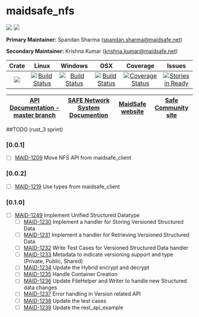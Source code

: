 # maidsafe_nfs

[![](https://img.shields.io/badge/Project%20SAFE-Approved-green.svg)](http://maidsafe.net/applications) [![](https://img.shields.io/badge/License-GPL3-green.svg)](https://github.com/maidsafe/maidsafe_nfs/blob/master/COPYING)

**Primary Maintainer:**     Spandan Sharma (spandan.sharma@maidsafe.net)

**Secondary Maintainer:**   Krishna Kumar (krishna.kumar@maidsafe.net)

|Crate|Linux|Windows|OSX|Coverage|Issues|
|:------:|:-------:|:-------:|:-------:|:-------:|:-------:|
|[![](http://meritbadge.herokuapp.com/maidsafe_nfs)](https://crates.io/crates/maidsafe_nfs)|[![Build Status](https://travis-ci.org/maidsafe/maidsafe_nfs.svg?branch=master)](https://travis-ci.org/maidsafe/maidsafe_nfs)|[![Build Status](http://ci.maidsafe.net:8080/buildStatus/icon?job=maidsafe_nfs_win64_status_badge)](http://ci.maidsafe.net:8080/job/maidsafe_nfs_win64_status_badge/)|[![Build Status](http://ci.maidsafe.net:8080/buildStatus/icon?job=maidsafe_nfs_osx_status_badge)](http://ci.maidsafe.net:8080/job/maidsafe_nfs_osx_status_badge/)|[![Coverage Status](https://coveralls.io/repos/maidsafe/maidsafe_nfs/badge.svg)](https://coveralls.io/r/maidsafe/maidsafe_nfs)|[![Stories in Ready](https://badge.waffle.io/maidsafe/maidsafe_nfs.png?label=ready&title=Ready)](https://waffle.io/maidsafe/maidsafe_nfs)

| [API Documentation - master branch](http://maidsafe.net/maidsafe_nfs/master/) | [SAFE Network System Documention](http://systemdocs.maidsafe.net) | [MaidSafe website](http://maidsafe.net) | [Safe Community site](https://forum.safenetwork.io) |
|:------:|:-------:|:-------:|:-------:|

##TODO (rust_3 sprint)
### [0.0.1]
- [ ] [MAID-1209](https://maidsafe.atlassian.net/browse/MAID-1209) Move NFS API from maidsafe_client

### [0.0.2]
- [ ] [MAID-1219](https://maidsafe.atlassian.net/browse/MAID-1219) Use types from maidsafe_client

### [0.1.0]
- [ ] [MAID-1249](https://maidsafe.atlassian.net/browse/MAID-1249) Implement Unified Structured Datatype
    - [ ] [MAID-1230](https://maidsafe.atlassian.net/browse/MAID-1230) Implement a handler for Storing Versioned Structured Data
    - [ ] [MAID-1231](https://maidsafe.atlassian.net/browse/MAID-1231) Implement a handler for Retrieving Versioned Structured Data
    - [ ] [MAID-1232](https://maidsafe.atlassian.net/browse/MAID-1232) Write Test Cases for Versioned Structured Data handler
    - [ ] [MAID-1233](https://maidsafe.atlassian.net/browse/MAID-1233) Metadata to indicate versioning support and type (Private, Public, Shared)
    - [ ] [MAID-1234](https://maidsafe.atlassian.net/browse/MAID-1234) Update the Hybrid encrypt and decrypt
    - [ ] [MAID-1235](https://maidsafe.atlassian.net/browse/MAID-1235) Handle Container Creation
    - [ ] [MAID-1236](https://maidsafe.atlassian.net/browse/MAID-1236) Update FileHelper and Writer to handle new Structured data changes
    - [ ] [MAID-1237](https://maidsafe.atlassian.net/browse/MAID-1237) Error handling in Version related API
    - [ ] [MAID-1238](https://maidsafe.atlassian.net/browse/MAID-1238) Update the test cases
    - [ ] [MAID-1239](https://maidsafe.atlassian.net/browse/MAID-1239) Update the rest_api_example
